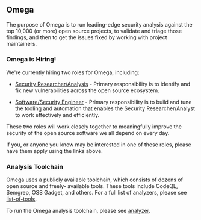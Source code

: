 ## Omega

The purpose of Omega is to run leading-edge security analysis against the top 10,000 (or more)
open source projects, to validate and triage those findings, and then to get the issues fixed
by working with project maintainers.

### Omega is Hiring!

We're currently hiring two roles for Omega, including:

* [Security Researcher/Analysis](https://linuxfoundation.org/JobPosting/?743999811940036) - 
  Primary responsibility is to identify and fix new vulnerabilities across the open source ecosystem.

* [Software/Security Engineer](https://linuxfoundation.org/JobPosting/?743999811939806) -
  Primary responsibility is to build and tune the tooling and automation that enables the
  Security Researcher/Analyst to work effectively and efficiently.

These two roles will work closely together to meaningfully improve the security of the open
source software we all depend on every day.

If you, or anyone you know may be interested in one of these roles, please have them apply using
the links above.

### Analysis Toolchain

Omega uses a publicly available toolchain, which consists of dozens of open source and freely-
available tools. These tools include CodeQL, Semgrep, OSS Gadget, and others. For a full list
of analyzers, please see [list-of-tools](analyzer/list-of-tools.md).

To run the Omega analysis toolchain, please see [analyzer](analyzer/README.md).

